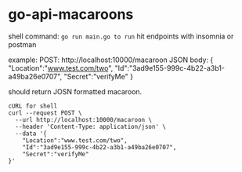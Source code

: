 # go-api-macaroons
shell command: `go run main.go to run`
hit endpoints with insomnia or postman

example:
POST: http://localhost:10000/macaroon
JSON body:
{
	"Location":"www.test.com/two",
	"Id":"3ad9e155-999c-4b22-a3b1-a49ba26e0707",
	"Secret":"verifyMe"
}

should return JOSN formatted macaroon.
```
cURL for shell
curl --request POST \
  --url http://localhost:10000/macaroon \
  --header 'Content-Type: application/json' \
  --data '{
	"Location":"www.test.com/two",
	"Id":"3ad9e155-999c-4b22-a3b1-a49ba26e0707",
	"Secret":"verifyMe"
}'
```